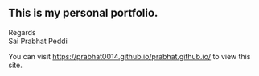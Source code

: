<h2>This is my personal portfolio.</h2>
Regards<br>
Sai Prabhat Peddi<br>

You can visit https://prabhat0014.github.io/prabhat.github.io/ to view this site.
